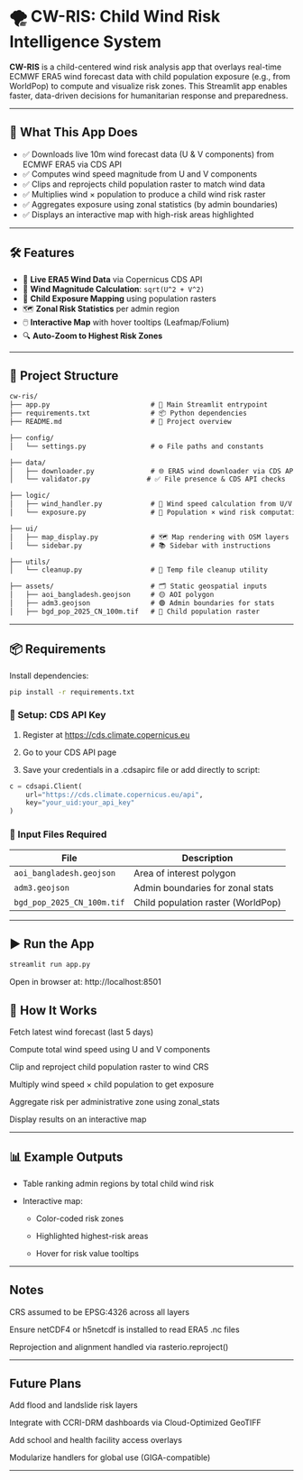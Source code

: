# 🌪️ CW-RIS: Child Wind Risk Intelligence System

**CW-RIS** is a child-centered wind risk analysis app that overlays real-time ECMWF ERA5 wind forecast data with child population exposure (e.g., from WorldPop) to compute and visualize risk zones. This Streamlit app enables faster, data-driven decisions for humanitarian response and preparedness.

---

## 🚀 What This App Does

- ✅ Downloads live 10m wind forecast data (U & V components) from ECMWF ERA5 via CDS API
- ✅ Computes wind speed magnitude from U and V components
- ✅ Clips and reprojects child population raster to match wind data
- ✅ Multiplies wind × population to produce a child wind risk raster
- ✅ Aggregates exposure using zonal statistics (by admin boundaries)
- ✅ Displays an interactive map with high-risk areas highlighted

---

## 🛠️ Features

- 📡 **Live ERA5 Wind Data** via Copernicus CDS API
- 💨 **Wind Magnitude Calculation**: `sqrt(U^2 + V^2)`
- 👶 **Child Exposure Mapping** using population rasters
- 🗺️ **Zonal Risk Statistics** per admin region
- 🖱️ **Interactive Map** with hover tooltips (Leafmap/Folium)
- 🔍 **Auto-Zoom to Highest Risk Zones**

---

## 📁 Project Structure

```protobuf
cw-ris/
├── app.py                         # 🔵 Main Streamlit entrypoint
├── requirements.txt               # 📦 Python dependencies
├── README.md                      # 📘 Project overview

├── config/
│   └── settings.py                # ⚙️ File paths and constants

├── data/
│   ├── downloader.py              # 🌐 ERA5 wind downloader via CDS API
│   └── validator.py              # ✅ File presence & CDS API checks

├── logic/
│   ├── wind_handler.py            # 💨 Wind speed calculation from U/V
│   └── exposure.py                # 👶 Population × wind risk computation

├── ui/
│   ├── map_display.py             # 🗺️ Map rendering with OSM layers
│   └── sidebar.py                 # 📚 Sidebar with instructions

├── utils/
│   └── cleanup.py                 # 🧹 Temp file cleanup utility

├── assets/                        # 🗂️ Static geospatial inputs
│   ├── aoi_bangladesh.geojson     # 🟡 AOI polygon
│   ├── adm3.geojson               # 🟢 Admin boundaries for stats
│   ├── bgd_pop_2025_CN_100m.tif   # 👶 Child population raster

```

---

## 📦 Requirements

Install dependencies:

```bash
pip install -r requirements.txt
```

### 🔑 Setup: CDS API Key

1.  Register at https://cds.climate.copernicus.eu

2.  Go to your CDS API page

3. Save your credentials in a .cdsapirc file or add directly to script:

```python
c = cdsapi.Client(
    url="https://cds.climate.copernicus.eu/api",
    key="your_uid:your_api_key"
)
```

### 📂 Input Files Required

| File                       | Description                        |
| -------------------------- | ---------------------------------- |
| `aoi_bangladesh.geojson`   | Area of interest polygon           |
| `adm3.geojson`             | Admin boundaries for zonal stats   |
| `bgd_pop_2025_CN_100m.tif` | Child population raster (WorldPop) |
---

## ▶️ Run the App

```bash
streamlit run app.py
```
Open in browser at: http://localhost:8501

## 🔄 How It Works

Fetch latest wind forecast (last 5 days)

Compute total wind speed using U and V components

Clip and reproject child population raster to wind CRS

Multiply wind speed × child population to get exposure

Aggregate risk per administrative zone using zonal_stats

Display results on an interactive map

---
## 📊 Example Outputs

- Table ranking admin regions by total child wind risk

- Interactive map:

    - Color-coded risk zones

    - Highlighted highest-risk areas

    - Hover for risk value tooltips

---
## Notes
CRS assumed to be EPSG:4326 across all layers

Ensure netCDF4 or h5netcdf is installed to read ERA5 .nc files

Reprojection and alignment handled via rasterio.reproject()

---

## Future Plans

Add flood and landslide risk layers

Integrate with CCRI-DRM dashboards via Cloud-Optimized GeoTIFF

Add school and health facility access overlays

Modularize handlers for global use (GIGA-compatible)

---